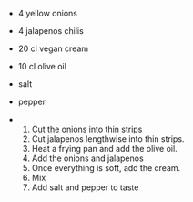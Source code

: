 - 4 yellow onions
- 4 jalapenos chilis
- 20 cl vegan cream
- 10 cl olive oil
- salt
- pepper

- 1) Cut the onions into thin strips
  2) Cut jalapenos lengthwise into thin strips.
  3) Heat a frying pan and add the olive oil.
  4) Add the onions and jalapenos
  5) Once everything is soft, add the cream.
  6) Mix
  7) Add salt and pepper to taste

